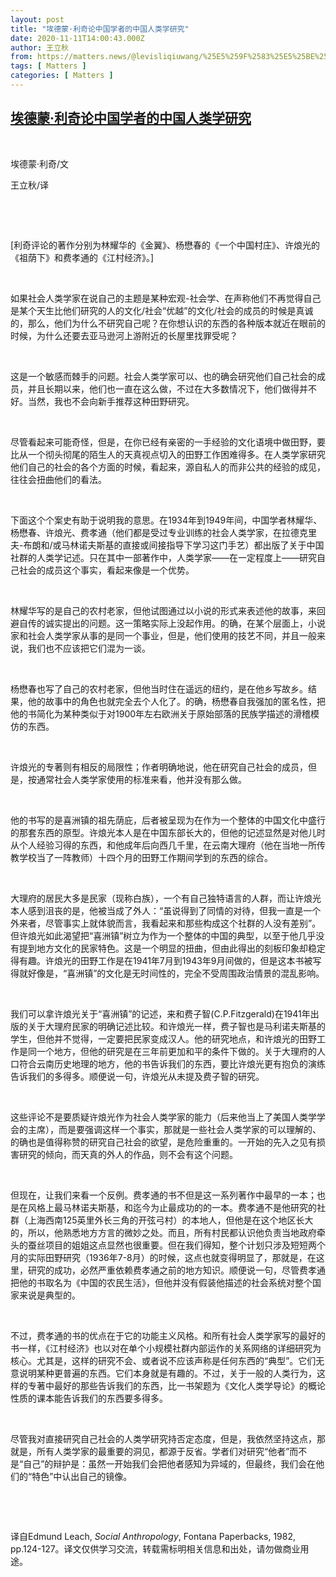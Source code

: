 ```yaml
---
layout: post
title: "埃德蒙·利奇论中国学者的中国人类学研究"
date: 2020-11-11T14:00:43.000Z
author: 王立秋
from: https://matters.news/@levisliqiuwang/%25E5%259F%2583%25E5%25BE%25B7%25E8%2592%2599-%25E5%2588%25A9%25E5%25A5%2587%25E8%25AE%25BA%25E4%25B8%25AD%25E5%259B%25BD%25E5%25AD%25A6%25E8%2580%2585%25E7%259A%2584%25E4%25B8%25AD%25E5%259B%25BD%25E4%25BA%25BA%25E7%25B1%25BB%25E5%25AD%25A6%25E7%25A0%2594%25E7%25A9%25B6-bafyreid7dbv73udor7f5cwjxy6nl7gp6tpvpykf6rs2yql453fdehw4k7m
tags: [ Matters ]
categories: [ Matters ]
---
```

<!--1605103243000-->
[埃德蒙·利奇论中国学者的中国人类学研究](https://matters.news/@levisliqiuwang/%25E5%259F%2583%25E5%25BE%25B7%25E8%2592%2599-%25E5%2588%25A9%25E5%25A5%2587%25E8%25AE%25BA%25E4%25B8%25AD%25E5%259B%25BD%25E5%25AD%25A6%25E8%2580%2585%25E7%259A%2584%25E4%25B8%25AD%25E5%259B%25BD%25E4%25BA%25BA%25E7%25B1%25BB%25E5%25AD%25A6%25E7%25A0%2594%25E7%25A9%25B6-bafyreid7dbv73udor7f5cwjxy6nl7gp6tpvpykf6rs2yql453fdehw4k7m)
------

<div>
<p><br></p><p>埃德蒙·利奇/文</p><p>王立秋/译</p><p><br></p><p><br></p><p>[利奇评论的著作分别为林耀华的《金翼》、杨懋春的《一个中国村庄》、许烺光的《祖荫下》和费孝通的《江村经济》。]</p><p><br></p><p>如果社会人类学家在说自己的主题是某种宏观-社会学、在声称他们不再觉得自己是某个天生比他们研究的人的文化/社会“优越”的文化/社会的成员的时候是真诚的，那么，他们为什么不研究自己呢？在你想认识的东西的各种版本就近在眼前的时候，为什么还要去亚马逊河上游附近的长屋里找罪受呢？</p><p><br></p><p>这是一个敏感而棘手的问题。社会人类学家可以、也的确会研究他们自己社会的成员，并且长期以来，他们也一直在这么做，不过在大多数情况下，他们做得并不好。当然，我也不会向新手推荐这种田野研究。</p><p><br></p><p>尽管看起来可能奇怪，但是，在你已经有亲密的一手经验的文化语境中做田野，要比从一个彻头彻尾的陌生人的天真视点切入的田野工作困难得多。在人类学家研究他们自己的社会的各个方面的时候，看起来，源自私人的而非公共的经验的成见，往往会扭曲他们的看法。</p><p><br></p><p>下面这个个案史有助于说明我的意思。在1934年到1949年间，中国学者林耀华、杨懋春、许烺光、费孝通（他们都是受过专业训练的社会人类学家，在拉德克里夫-布朗和/或马林诺夫斯基的直接或间接指导下学习这门手艺）都出版了关于中国社群的人类学记述。只在其中一部著作中，人类学家——在一定程度上——研究自己社会的成员这个事实，看起来像是一个优势。</p><p><br></p><p>林耀华写的是自己的农村老家，但他试图通过以小说的形式来表述他的故事，来回避自传的诚实提出的问题。这一策略实际上没起作用。的确，在某个层面上，小说家和社会人类学家从事的是同一个事业，但是，他们使用的技艺不同，并且一般来说，我们也不应该把它们混为一谈。</p><p><br></p><p>杨懋春也写了自己的农村老家，但他当时住在遥远的纽约，是在他乡写故乡。结果，他的故事中的角色也就完全去个人化了。的确，杨懋春自我强加的匿名性，把他的书简化为某种类似于对1900年左右欧洲关于原始部落的民族学描述的滑稽模仿的东西。</p><p><br></p><p>许烺光的专著则有相反的局限性；作者明确地说，他在研究自己社会的成员，但是，按通常社会人类学家使用的标准来看，他并没有那么做。</p><p><br></p><p>他的书写的是喜洲镇的祖先荫庇，后者被呈现为在作为一个整体的中国文化中盛行的那套东西的原型。许烺光本人是在中国东部长大的，但他的记述显然是对他儿时从个人经验习得的东西，和他成年后向西几千里，在云南大理府（他在当地一所传教学校当了一阵教师）十四个月的田野工作期间学到的东西的综合。</p><p><br></p><p>大理府的居民大多是民家（现称白族），一个有自己独特语言的人群，而让许烺光本人感到沮丧的是，他被当成了外人：“虽说得到了同情的对待，但我一直是一个外来者，尽管事实上就体貌而言，我看起来和那些构成这个社群的人没有差别”。但许烺光如此渴望把“喜洲镇”树立为作为一个整体的中国的典型，以至于他几乎没有提到地方文化的民家特色。这是一个明显的扭曲，但由此得出的刻板印象却稳定得有趣。许烺光的田野工作是在1941年7月到1943年9月间做的，但是这本书被写得就好像是，“喜洲镇”的文化是无时间性的，完全不受周围政治情景的混乱影响。</p><p><br></p><p>我们可以拿许烺光关于“喜洲镇”的记述，来和费子智(C.P.Fitzgerald)在1941年出版的关于大理府民家的明确记述比较。和许烺光一样，费子智也是马利诺夫斯基的学生，但他并不觉得，一定要把民家变成汉人。他的研究地点，和许烺光的田野工作是同一个地方，但他的研究是在三年前更加和平的条件下做的。关于大理府的人口符合云南历史地理的地方，他的书告诉我们的东西，要比许烺光更有抱负的演练告诉我们的多得多。顺便说一句，许烺光从未提及费子智的研究。</p><p><br></p><p>这些评论不是要质疑许烺光作为社会人类学家的能力（后来他当上了美国人类学学会的主席），而是要强调这样一个事实，那就是一些社会人类学家的可以理解的、的确也是值得称赞的研究自己社会的欲望，是危险重重的。一开始的先入之见有损害研究的倾向，而天真的外人的作品，则不会有这个问题。</p><p><br></p><p>但现在，让我们来看一个反例。费孝通的书不但是这一系列著作中最早的一本；也是在风格上最马林诺夫斯基，和迄今为止最成功的的一本。费孝通不是他研究的社群（上海西南125英里外长三角的开弦弓村）的本地人，但他是在这个地区长大的，所以，他熟悉地方方言的微妙之处。而且，所有村民都认识他负责当地政府牵头的蚕丝项目的姐姐这点显然也很重要。但在我们得知，整个计划只涉及短短两个月的实际田野研究（1936年7-8月）的时候，这点也就变得明显了，那就是，在这里，研究的成功，必然严重依赖费孝通之前的地方知识。顺便说一句，尽管费孝通把他的书取名为《中国的农民生活》，但他并没有假装他描述的社会系统对整个国家来说是典型的。</p><p><br></p><p>不过，费孝通的书的优点在于它的功能主义风格。和所有社会人类学家写的最好的书一样，《江村经济》也以对在单个小规模社群内部运作的关系网络的详细研究为核心。尤其是，这样的研究不会、或者说不应该声称是任何东西的“典型”。它们无意说明某种更普遍的东西。它们本身就是有趣的。不过，关于一般的人类行为，这样的专著中最好的那些告诉我们的东西，比一书架题为《文化人类学导论》的概论性质的课本能告诉我们的东西要多得多。</p><p><br></p><p>尽管我对直接研究自己社会的人类学研究持否定态度，但是，我依然坚持这点，那就是，所有人类学家的最重要的洞见，都源于反省。学者们对研究“他者”而不是“自己”的辩护是：虽然一开始我们会把他者感知为异域的，但最终，我们会在他们的“特色”中认出自己的镜像。</p><p><br></p><p><br></p><p>译自Edmund Leach, <em>Social Anthropology</em>, Fontana Paperbacks, 1982, pp.124-127。译文仅供学习交流，转载需标明相关信息和出处，请勿做商业用途。</p>
</div>
